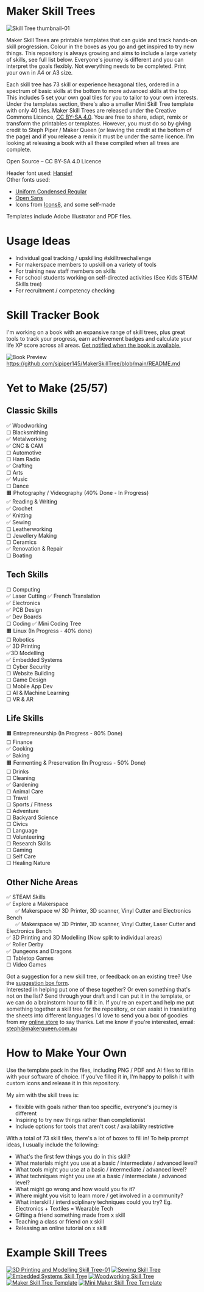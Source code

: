 # Maker Skill Trees  
![Skill Tree thumbnail-01](https://github.com/sjpiper145/MakerSkillTree/assets/7828884/66825c18-a0fb-4693-87ef-d1eb3c1e22a0)


Maker Skill Trees are printable templates that can guide and track hands-on skill progression.  Colour in the boxes as you go and get inspired to try new things.  This repository is always growing and aims to include a large variety of skills, see full list below.   Everyone's journey is different and you can interpret the goals flexibly.  Not everything needs to be completed.  Print your own in A4 or A3 size.

Each skill tree has 73 skill or experience hexagonal tiles, ordered in a spectrum of basic skills at the bottom to more advanced skills at the top.  This includes 5 set your own goal tiles for you to tailor to your own interests. Under the templates section, there's also a smaller Mini Skill Tree template with only 40 tiles.  Maker Skill Trees are released under the Creative Commons Licence, [CC BY-SA 4.0](https://creativecommons.org/licenses/by-sa/4.0/).  You are free to share, adapt, remix or transform the printables or templates.  However, you must do so by giving credit to Steph Piper / Maker Queen (or leaving the credit at the bottom of the page) and if you release a remix it must be under the same licence.  I'm looking at releasing a book with all these compiled when all trees are complete.

Open Source – CC BY-SA 4.0 Licence

Header font used: [Hansief](https://www.dafont.com/hansief.font)               
Other fonts used:
  - [Uniform Condensed Regular](https://www.fontspring.com/fonts/miller-type-foundry/uniform)
  - [Open Sans](https://fonts.google.com/specimen/Open+Sans)
  - Icons from [Icons8](https://icons8.com/), and some self-made

Templates include Adobe Illustrator and PDF files.  

# Usage Ideas
- Individual goal tracking / upskilling  #skilltreechallenge
- For makerspace members to upskill on a variety of tools
- For training new staff members on skills
- For school students working on self-directed activities (See Kids STEAM Skills tree)
- For recruitment / competency checking

# Skill Tracker Book
I'm working on a book with an expansive range of skill trees, plus great tools to track your progress, earn achievement badges and calculate your life XP score across all areas.  [Get notified when the book is available.](https://www.makerqueen.com.au/skill-trees-1) 

![Book Preview](https://github.com/sjpiper145/MakerSkillTree/assets/7828884/b78715c9-8654-4556-9e55-535ef7cd8c64)https://github.com/sjpiper145/MakerSkillTree/blob/main/README.md


# Yet to Make (25/57)
## Classic Skills       
✅ Woodworking                    
☐ Blacksmithing                   
✅ Metalworking    
✅ CNC & CAM                   
☐ Automotive         
☐ Ham Radio         
✅ Crafting           
☐ Arts            
✅ Music   
☐ Dance      
🟧 Photography / Videography (40% Done - In Progress)      
✅ Reading & Writing                
✅ Crochet                                       
✅ Knitting                                     
✅ Sewing      
☐ Leatherworking    
☐ Jewellery Making      
☐ Ceramics        
✅ Renovation & Repair      
☐ Boating      

## Tech Skills         
☐ Computing                     
✅ Laser Cutting      ✅ French Translation           
✅ Electronics   
✅ PCB Design                    
✅ Dev Boards          
☐ Coding      ✅ Mini Coding Tree             
🟧 Linux         (In Progress - 40% done)            
☐ Robotics          
✅ 3D Printing                 
✅3D Modelling                
✅ Embedded Systems                          
☐ Cyber Security                     
☐ Website Building              
☐ Game Design     
☐ Mobile App Dev          
☐ AI & Machine Learning        
☐ VR & AR          

## Life Skills            
🟧 Entrepreneurship  (In Progress - 80% Done)        
☐ Finance          
✅ Cooking               
✅ Baking          
🟧 Fermenting & Preservation (In Progress - 50% Done)      
☐ Drinks      
☐ Cleaning                
✅  Gardening                 
☐ Animal Care               
☐ Travel                
☐ Sports / Fitness               
☐ Adventure       
☐ Backyard Science          
☐ Civics            
☐ Language           
☐ Volunteering        
☐ Research Skills        
☐ Gaming                
☐ Self Care     
☐ Healing Nature

## Other Niche Areas                         
✅  STEAM Skills         
✅  Explore a Makerspace                
&nbsp;&nbsp;&nbsp;&nbsp;&nbsp;&nbsp;✅ Makerspace w/ 3D Printer, 3D scanner, Vinyl Cutter and Electronics Bench                  
&nbsp;&nbsp;&nbsp;&nbsp;&nbsp;&nbsp;✅ Makerspace w/ 3D Printer, 3D scanner, Vinyl Cutter, Laser Cutter and Electronics Bench   
✅ 3D Printing and 3D Modelling  (Now split to individual areas)        
✅ Roller Derby    
✅ Dungeons and Dragons          
☐ Tabletop Games        
☐ Video Games  

Got a suggestion for a new skill tree, or feedback on an existing tree?  Use the [suggestion box form](https://forms.office.com/r/0LdRzGZ2pK).                 
Interested in helping put one of these together? Or even something that's not on the list? Send through your draft and I can put it in the template, or we can do a brainstorm hour to fill it in.  If you're an expert and help me put something together a skill tree for the repository, or can assist in translating the sheets into different languages I'd love to send you a box of goodies from my [online store](https://www.etsy.com/au/shop/makerqueenau) to say thanks.  Let me know if you're interested, email: steph@makerqueen.com.au 

# How to Make Your Own

Use the template pack in the files, including PNG / PDF and AI files to fill in with your software of choice.  If you've filled it in, I'm happy to polish it with custom icons and release it in this repository.   

My aim with the skill trees is: 
- flexible with goals rather than too specific, everyone's journey is different
- Inspiring to try new things rather than completionist
- Include options for tools that aren't cost / availability restrictive

With a total of 73 skill tiles, there's a lot of boxes to fill in!  To help prompt ideas, I usually include the following:
- What's the first few things you do in this skill?
- What materials might you use at a basic / intermediate / advanced level?
- What tools might you use at a basic / intermediate / advanced level?
- What techniques might you use at a basic / intermediate / advanced level?
- What might go wrong and how would you fix it?
- Where might you visit to learn more / get involved in a community?
- What interskill / interdisciplinary techniques could you try? Eg. Electronics + Textiles = Wearable Tech
- Gifting a friend something made from x skill
- Teaching a class or friend on x skill
- Releasing an online tutorial on x skill

# Example Skill Trees

[![3D Printing and Modelling Skill Tree-01](3D%20Printing%20and%20Modelling%20Skill%20Tree/3D%20Printing%20and%20Modelling%20Skill%20Tree.png)](3D%20Printing%20and%20Modelling%20Skill%20Tree/3D%20Printing%20and%20Modelling%20Skill%20Tree.pdf)
[![Sewing Skill Tree](Sewing%20Skill%20Tree/Sewing%20Skill%20Tree.png)](Sewing%20Skill%20Tree/Sewing%20Skill%20Tree.pdf)
[![Embedded Systems Skill Tree](Embedded%20Systems%20Skill%20Tree/Embedded%20Systems%20Skill%20Tree.png)](Embedded%20Systems%20Skill%20Tree/Embedded%20Systems%20Skill%20Tree.pdf)
[![Woodworking Skill Tree](Woodworking%20Skill%20Tree/Woodworking%20Skill%20Tree.png)](Woodworking%20Skill%20Tree/Woodworking%20Skill%20Tree.pdf)
[![Maker Skill Tree Template](Template%20Skill%20Tree/Maker%20Skill%20Tree%20Template-03.png)](Template%20Skill%20Tree/Maker%20Skill%20Tree%20Template.pdf)
[![Mini Maker Skill Tree Template](Template%20Skill%20Tree/Template%20Mini%20Maker%20Skill%20Tree%20x40%20Tiles.png)](Mini%20Maker%20Skill%20Tree%20Template%20x40%20Tiles.pdf)  
